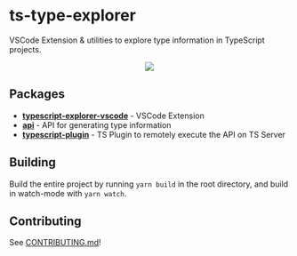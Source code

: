 # ts-type-explorer

VSCode Extension & utilities to explore type information in TypeScript projects.

<p align="center">
<img src="https://user-images.githubusercontent.com/16108792/198750577-f9430cc3-ff13-43dc-a027-da8041a38337.gif" />
</p>

## Packages

-   [**typescript-explorer-vscode**](packages/typescript-explorer-vscode) - VSCode Extension
-   [**api**](packages/api) - API for generating type information
-   [**typescript-plugin**](packages/typescript-plugin) - TS Plugin to remotely execute the API on TS Server

## Building

Build the entire project by running `yarn build` in the root directory, and build in watch-mode with `yarn watch`.

## Contributing

See [CONTRIBUTING.md](CONTRIBUTING.md)!
